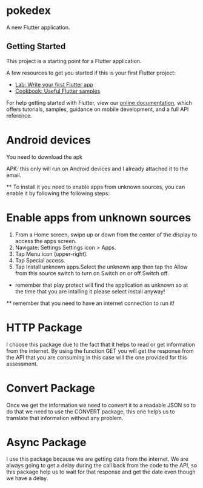# pokedex

A new Flutter application.

## Getting Started

This project is a starting point for a Flutter application.

A few resources to get you started if this is your first Flutter project:

- [Lab: Write your first Flutter app](https://flutter.dev/docs/get-started/codelab)
- [Cookbook: Useful Flutter samples](https://flutter.dev/docs/cookbook)

For help getting started with Flutter, view our
[online documentation](https://flutter.dev/docs), which offers tutorials,
samples, guidance on mobile development, and a full API reference.

# Android devices  
You need to download the apk

APK: this only will run on Android devices and I already attached it to the email.

** To install it you need to enable apps from unknown sources, you can enable it by following the following steps:

# Enable apps from unknown sources
1. From a Home screen, swipe up or down from the center of the display to access the apps screen.
2. Navigate: Settings  Settings icon > Apps.
3. Tap Menu icon (upper-right).
4. Tap Special access.
5. Tap Install unknown apps.Select the unknown app then tap the Allow from this source switch to turn on Switch on or off Switch off.


* remember that play protect will find the application as unknown so at the time that you are intalling it please select install anyway!

** remember that you need to have an internet connection to run it!

# HTTP Package
I choose this package due to the fact that it helps to read or get information from the internet. By using the function GET you will get the response from the API that you are consuming in this case will the one provided for this assessment.

# Convert Package 
Once we get the information we need to convert it to a readable JSON so to do that we need to use the CONVERT package, this one helps us to translate that information without any problem.
# Async Package
I  use this package because we are getting data from the internet. We are always going to get a delay during the call back from the code to the API, so this package help us to wait for that response and get the date even though we have a delay.
